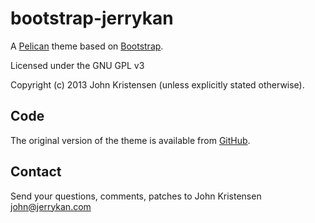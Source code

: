 bootstrap-jerrykan
==================
A [Pelican][pelican] theme based on [Bootstrap][bootstrap].

Licensed under the GNU GPL v3

Copyright (c) 2013 John Kristensen (unless explicitly stated otherwise).


Code
----
The original version of the theme is available from
[GitHub][bootstrap-jerrykan].


Contact
-------
Send your questions, comments, patches to John Kristensen <john@jerrykan.com>


[pelican]: http://getpelican.com/
[bootstrap]: http://twitter.github.com/bootstrap/
[bootstrap-jerrykan]: bootstrap-jerrykan

